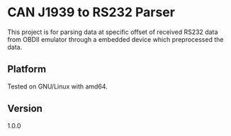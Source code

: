 # CAN J1939 to RS232 Parser
This project is for parsing data at specific offset of received RS232 data from OBDII emulator through a embedded device which preprocessed the data.

## Platform
Tested on GNU/Linux with amd64.
    
## Version
1.0.0